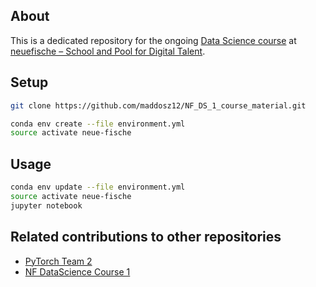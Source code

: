 ## About 

This is a dedicated repository for the ongoing [Data Science course](https://www.neuefische.de/weiterbildung/data-science) at [neuefische – School and Pool for Digital Talent](https://www.neuefische.de/). 

## Setup 

```sh
git clone https://github.com/maddosz12/NF_DS_1_course_material.git
```

```sh
conda env create --file environment.yml
source activate neue-fische
```

## Usage 

```sh
conda env update --file environment.yml
source activate neue-fische
jupyter notebook
```

## Related contributions to other repositories 
- [PyTorch Team 2](https://github.com/maddosz12/pytorch_team_2) 
- [NF DataScience Course 1](https://github.com/maddosz12/NF_DS_1_course_material) 
